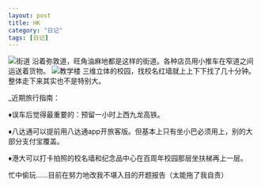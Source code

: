 ```yaml
---
layout: post
title: HK
category: "日记"
tags: [日记]
---
```

![街道](/asset/香港金鱼街.JPG)
沿着弥敦道，旺角油麻地都是这样的街道。各种店员用小推车在窄道之间运送着货物。
![教学楼](/asset/香港大学.JPG)
三维立体的校园，找校名红墙就上上下下找了几十分钟。整体走下来其实也不是特别大。

_近期旅行指南：

♦️误车后觉得最重要的：预留一小时上西九龙高铁。

♦️八达通可以提前用八达通app开旅客版。但基本上只有坐小巴必须用上，别的大部分支付宝覆盖。

♦️港大可以打卡拍照的校名墙和纪念品中心在百周年校园那层坐扶梯再上一层。

忙中偷玩……目前在努力地改我不堪入目的开题报告（太能拖了我自责）